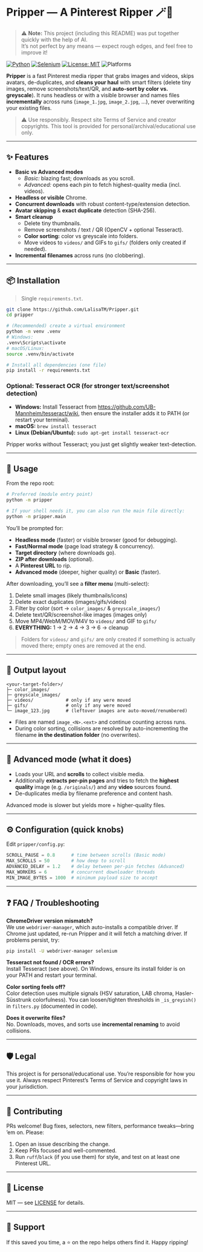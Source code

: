 # Pripper — A Pinterest Ripper 🪄📌
> ⚠️ **Note:** This project (including this README) was put together quickly with the help of AI.  
> It’s not perfect by any means — expect rough edges, and feel free to improve it!

[![Python](https://img.shields.io/badge/Python-3.9%2B-3776AB.svg?logo=python&logoColor=white)](#)
[![Selenium](https://img.shields.io/badge/Selenium-Automation-43B02A.svg?logo=selenium&logoColor=white)](#)
[![License: MIT](https://img.shields.io/badge/License-MIT-yellow.svg)](#license)
![Platforms](https://img.shields.io/badge/Windows%20|%20macOS%20|%20Linux-0A66C2)

**Pripper** is a fast Pinterest media ripper that grabs images and videos, skips avatars, de-duplicates, and **cleans your haul** with smart filters (delete tiny images, remove screenshots/text/QR, and **auto-sort by color vs. greyscale**). It runs headless or with a visible browser and names files **incrementally** across runs (`image_1.jpg`, `image_2.jpg`, …), never overwriting your existing files.

> ⚠️ Use responsibly. Respect site Terms of Service and creator copyrights. This tool is provided for personal/archival/educational use only.

---

## ✨ Features

- **Basic vs Advanced modes**
    - *Basic:* blazing fast; downloads as you scroll.
    - *Advanced:* opens each pin to fetch highest-quality media (incl. videos).
- **Headless or visible** Chrome.
- **Concurrent downloads** with robust content-type/extension detection.
- **Avatar skipping** & **exact duplicate** detection (SHA-256).
- **Smart cleanup**
    - Delete tiny thumbnails.
    - Remove screenshots / text / QR (OpenCV + optional Tesseract).
    - **Color sorting:** color vs greyscale into folders.
    - Move videos to `videos/` and GIFs to `gifs/` (folders only created if needed).
- **Incremental filenames** across runs (no clobbering).

---

## 📦 Installation

> Single `requirements.txt`.

```bash
git clone https://github.com/LalisaTM/Pripper.git
cd pripper

# (Recommended) create a virtual environment
python -m venv .venv
# Windows:
.venv\Scripts\activate
# macOS/Linux:
source .venv/bin/activate

# Install all dependencies (one file)
pip install -r requirements.txt
```

### Optional: Tesseract OCR (for stronger text/screenshot detection)

- **Windows:** Install Tesseract from https://github.com/UB-Mannheim/tesseract/wiki, then ensure the installer adds it to PATH (or restart your terminal).
- **macOS:** `brew install tesseract`
- **Linux (Debian/Ubuntu):** `sudo apt-get install tesseract-ocr`

Pripper works without Tesseract; you just get slightly weaker text-detection.

---

## 🚀 Usage

From the repo root:

```bash
# Preferred (module entry point)
python -m pripper

# If your shell needs it, you can also run the main file directly:
python -m pripper.main
```

You’ll be prompted for:
- **Headless mode** (faster) or visible browser (good for debugging).
- **Fast/Normal mode** (page load strategy & concurrency).
- **Target directory** (where downloads go).
- **ZIP after downloads** (optional).
- A **Pinterest URL** to rip.
- **Advanced mode** (deeper, higher quality) or **Basic** (faster).

After downloading, you’ll see a **filter menu** (multi-select):
1. Delete small images (likely thumbnails/icons)
2. Delete exact duplicates (images/gifs/videos)
3. Filter by color (sort → `color_images/` & `greyscale_images/`)
4. Delete text/QR/screenshot-like images (images only)
6. Move MP4/WebM/MOV/M4V to `videos/` and GIF to `gifs/`
5. **EVERYTHING:** 1 → 2 → 4 → 3 → 6 → cleanup

> Folders for `videos/` and `gifs/` are only created if something is actually moved there; empty ones are removed at the end.

---

## 📁 Output layout

```
<your-target-folder>/
├─ color_images/
├─ greyscale_images/
├─ videos/            # only if any were moved
├─ gifs/              # only if any were moved
└─ image_123.jpg      # (leftover images are auto-moved/renumbered)
```

- Files are named `image_<N>.<ext>` and continue counting across runs.
- During color sorting, collisions are resolved by auto-incrementing the filename **in the destination folder** (no overwrites).

---

## 🧠 Advanced mode (what it does)

- Loads your URL and **scrolls** to collect visible media.
- Additionally **extracts per-pin pages** and tries to fetch the **highest quality** image (e.g. `/originals/`) and any **video** sources found.
- De-duplicates media by filename preference and content hash.

Advanced mode is slower but yields more + higher-quality files.

---

## ⚙️ Configuration (quick knobs)

Edit `pripper/config.py`:

```python
SCROLL_PAUSE = 0.8      # time between scrolls (Basic mode)
MAX_SCROLLS = 50        # how deep to scroll
ADVANCED_DELAY = 1.2    # delay between per-pin fetches (Advanced)
MAX_WORKERS = 6         # concurrent downloader threads
MIN_IMAGE_BYTES = 1000  # minimum payload size to accept
```

---

## ❓ FAQ / Troubleshooting

**ChromeDriver version mismatch?**  
We use `webdriver-manager`, which auto-installs a compatible driver. If Chrome just updated, re-run Pripper and it will fetch a matching driver. If problems persist, try:
```bash
pip install -U webdriver-manager selenium
```

**Tesseract not found / OCR errors?**  
Install Tesseract (see above). On Windows, ensure its install folder is on your PATH and restart your terminal.

**Color sorting feels off?**  
Color detection uses multiple signals (HSV saturation, LAB chroma, Hasler-Süsstrunk colorfulness). You can loosen/tighten thresholds in `_is_greyish()` in `filters.py` (documented in code).

**Does it overwrite files?**  
No. Downloads, moves, and sorts use **incremental renaming** to avoid collisions.

---

## 🛡️ Legal

This project is for personal/educational use. You’re responsible for how you use it. Always respect Pinterest’s Terms of Service and copyright laws in your jurisdiction.

---

## 🤝 Contributing

PRs welcome! Bug fixes, selectors, new filters, performance tweaks—bring ’em on. Please:
1. Open an issue describing the change.
2. Keep PRs focused and well-commented.
3. Run `ruff`/`black` (if you use them) for style, and test on at least one Pinterest URL.

---

## 📜 License

MIT — see [LICENSE](LICENSE) for details.

---

## 💙 Support

If this saved you time, a ⭐ on the repo helps others find it. Happy ripping!
